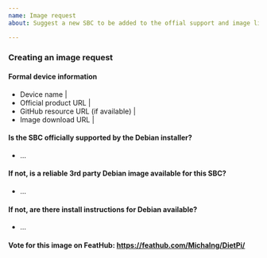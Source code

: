 ```yaml
---
name: Image request
about: Suggest a new SBC to be added to the offial support and image list of DietPi

---
```


### Creating an image request

#### Formal device information
- Device name | <!-- EG: Raspberry Pi 3 Model B+ -->
- Official product URL | <!-- EG: https://www.raspberrypi.org/products/raspberry-pi-3-model-b-plus/ -->
- GitHub resource URL (if available) | <!-- EG: https://github.com/raspberrypi -->
- Image download URL | <!-- EG: https://www.raspberrypi.org/downloads/ -->

#### Is the SBC officially supported by the Debian installer?
- ...

#### If not, is a reliable 3rd party Debian image available for this SBC?
- ...

#### If not, are there install instructions for Debian available?
<!-- EG: https://github.com/drtyhlpr/rpi23-gen-image/https://github.com/Debian/raspi3-image-spec -->
- ...

#### Vote for this image on FeatHub: https://feathub.com/MichaIng/DietPi/
<!-- Optional: Add your request to our FeatHub page as well and replace the above link accordinly.-->
